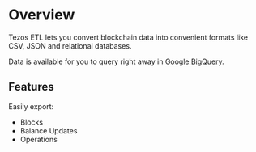 # Overview

Tezos ETL lets you convert blockchain data into convenient formats like CSV, JSON and relational databases.

Data is available for you to query right away in [Google BigQuery](https://console.cloud.google.com/bigquery?page=dataset&d=mainnet&p=bigquery-tezos-etl).

## Features

Easily export:

* Blocks
* Balance Updates
* Operations
